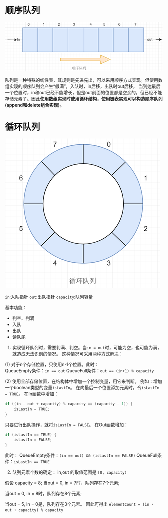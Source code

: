 # 顺序队列

![](./pic/20180220234959.png)

队列是一种特殊的线性表，其规则是先进先出，可以采用顺序方式实现。但使用数组实现的顺序队列会产生“假满”，入队时，in后移，出队时out后移，
当到达最后一个位置时，in和out已经不能增长，但是out前面的位置都是空余的，但已经不能存储元素了。因此**使用数组实现时使用循环结构，使用链表实现可以构造顺序队列(append和delete组合实现)。**

# 循环队列

![](./pic/20180220235609.png)

`in`:入队指针 `out`:出队指针 `capacity`:队列容量

基本功能：
*	判空、判满
*	入队
*	出队
*	读队尾

1. 实现循环队列时，需要判满、判空。当`in = out`时，可能为空，也可能为满，就造成无法识别的情况。
这种情况可采用两种方式解决：

(1) 对于n个存储位置，只使用n-1个位置。此时： 	
QueueEmpty条件：`in == out`
QueueFull条件：`out == (in+1) % capacity`

(2) 使用全部存储位置，在结构体中增加一个控制变量，用它来判断。
例如：增加一个boolean类型的变量`isLastIn`。
在向最后一个位置添加元素时，令`isLastIn = TRUE`。
在In函数中增加： 

```c
if ((in - out + capacity) % capacity == (capacity - 1)) {
	isLastIn = TRUE;
}
```

只要进行出队操作，就将`isLastIn = FALSE`。
在Out函数增加：
	
```c
if (isLastIn == TRUE) {
	isLastIn = FALSE;
} 
```	
此时：
QueueEmpty条件：`(in == out) && (isLastIn == FALSE)`
QueueFull条件：`isLastIn == TRUE` 

2. 队列元素个数的确定：
in,out 的取值范围是 `[0, capacity)`

假设 capacity = 8;
当out = 0, in = 7时，队列存在7个元素;

当out = 0, in = 8时，队列存在8个元素;

当out = 5, in = 0是，队列存在3个元素。 
因此可得出 `elementCount = (in - out + capacity) % capacity`
